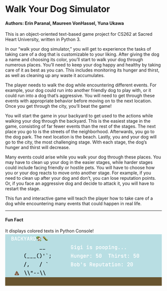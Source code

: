 # Walk Your Dog Simulator
#### Authors: Erin Paranal, Maureen VonHassel, Yuna Ukawa
This is an object-oriented text-based game project for CS262 at Sacred Heart University, written in Python 3.  

In our “walk your dog simulator,” you will get to experience the tasks of taking care of a dog that is customizable to your liking. After giving the dog a name and choosing its color, you’ll start to walk your dog through numerous places. You’ll need to keep your dog happy and healthy by taking care of it as best as you can. This includes monitoring its hunger and thirst, as well as cleaning up any waste it accumulates. 

The player needs to walk the dog while encountering different events. For example, your dog could run into another friendly dog to play with, or it could run into a dog that’s aggressive. You will need to get through these events with appropriate behavior before moving on to the next location. Once you get through the city, you’ll beat the game!

You will start the game in your backyard to get used to the actions while walking your dog through the backyard. This is the easiest stage in the game, consisting of far fewer events than the rest of the stages. The next place you go to is the streets of the neighborhood. Afterwards, you go to the dog park. The next location is the beach. Lastly, you and your dog will go to the city, the most challenging stage. With each stage, the dog’s hunger and thirst will decrease.

Many events could arise while you walk your dog through these places. You may have to clean up your dog in the easier stages, while harder stages could include facing friendly or hostile pets. You will have to choose how you or your dog reacts to move onto another stage. For example, if you need to clean up after your dog and don’t, you can lose reputation points. Or, if you face an aggressive dog and decide to attack it, you will have to restart the stage.

This fun and interactive game will teach the player how to take care of a dog while encountering many events that could happen in real life.

---
#### Fun Fact  
It displays colored texts in Python Console!  
![backyard stage](/images/screenshot1.png)
